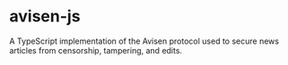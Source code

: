 # avisen-js
A TypeScript implementation of the Avisen protocol used to secure news articles from censorship, tampering, and edits.
